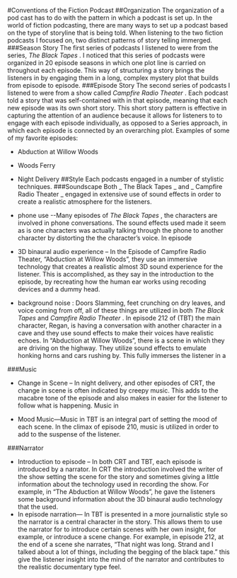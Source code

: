 #Conventions of the Fiction Podcast
##Organization
The organization of a pod cast has to do with the pattern in which a podcast is set up. In the world of fiction podcasting, there are many ways to set up a podcast based on the type of storyline that is being told. When listening to the two fiction podcasts I focused on,  two distinct patterns of story telling immerged.
###Season Story
The  first series of podcasts I listened to were from the series, _The Black Tapes_ . I noticed that this series of podcasts were organized in 20 episode seasons in which one plot line is carried on throughout each episode. This way of structuring a story brings the listeners in by engaging them in a long, complex mystery plot that builds from episode to episode.
###Episode Story
 The second series of podcasts I listened to were from a show called _Campfire Radio Theater_ . Each podcast told a story that was self-contained with in that episode, meaning that each new episode was its own short story. This short story pattern is effective in capturing the attention of an audience because it allows for listeners to to engage with each episode individually, as opposed to a Series approach, in which each episode is connected by an overarching plot.
Examples of some of my favorite episodes:
* Abduction at Willow Woods
* Woods Ferry
* Night Delivery
##Style
Each podcasts engaged in a number of stylistic techniques.
###Soundscape
Both _ The Black Tapes _ and _ Campfire Radio Theater _  engaged in extensive use of sound effects in order to create a realistic atmosphere for the listeners.
* phone use --Many episodes of _The Black Tapes_ , the characters are involved in phone conversations. The sound effects used made it seem as is one characters was actually talking through the phone to another character by distorting the the character’s voice. In episode
* 3D binaural audio experience – In the Episode of Campfire Radio Theater, “Abduction at Willow Woods”, they use an immersive technology that creates a realistic almost 3D sound experience for the listener. This is accomplished, as they say in the introduction to the episode, by recreating how the human ear works using recoding devices and a dummy head.

* background noise : Doors Slamming, feet crunching on dry leaves, and voice coming from off, all of these things are utilized in both _The Black Tapes_ and _Campfire Radio Theater_ .  In episode 212 of (TBT) the main character, Regan, is having a conversation with another character in a cave and they use sound effects to make their voices have realistic echoes.  In “Abduction at Willow Woods”, there is a scene in which they are driving on the highway. They utilize sound effects to emulate honking horns and cars rushing by. This fully immerses the listener in a


###Music
* Change in Scene – In night delivery, and other episodes of CRT, the change in scene is often indicated by creepy music. This adds to the macabre tone of the episode and also makes in easier for the listener to follow what is happening.
Music in

* Mood Music—Music in TBT is an integral part of setting the mood of each scene. In the climax of episode 210, music is utilized in order to add to the suspense of the listener.


###Narrator
* Introduction to episode –  In both CRT and TBT, each episode is introduced by a narrator. In CRT the introduction involved the writer of the show setting the scene for the story and sometimes giving a little information about the technology used in recording the show. For example, in “The Abduction at Willow Woods”, he gave the listeners some background information about the 3D binaural audio technology that the used.
* In episode narration— In TBT is presented in a more journalistic style so  the narrator is a central character in the story. This allows them to use the narrator for to introduce certain scenes with her own insight, for example, or introduce a scene change.  For example, in episode 212, at the end of a scene she narrates, “That night was long. Strand and I talked about a lot of things, including the begging of the black tape.” this give the listener insight into the mind of the narrator and contributes to the realistic documentary type feel.
